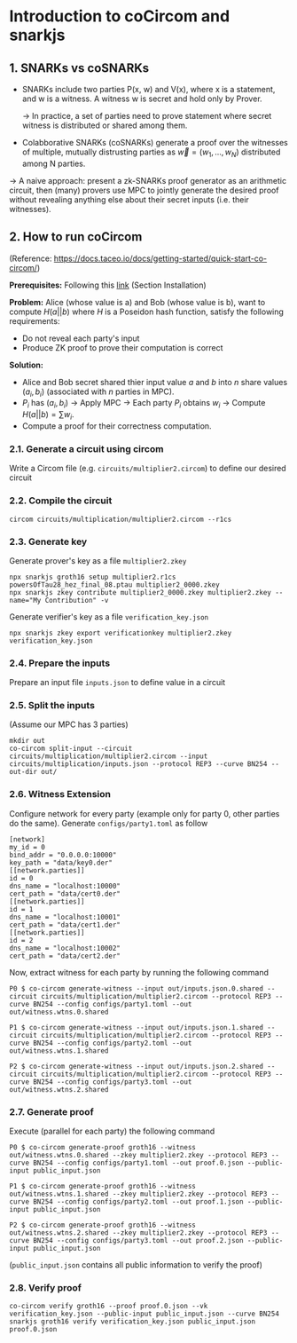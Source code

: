 # Introduction to coCircom and snarkjs

## 1. SNARKs vs coSNARKs

- SNARKs include two parties P(x, w) and V(x), where x is a statement, and w is a witness. A witness w is secret and hold only by Prover.

    &rarr; In practice, a set of parties need to prove statement where secret witness is distributed or shared among them.

- Colabborative SNARKs (coSNARKs) generate a proof over the witnesses of multiple, mutually distrusting parties as $\vec{w} = (w_1, ..., w_N)$ distributed among N parties.

&rarr; A naive approach: present a zk-SNARKs proof generator as an arithmetic circuit, then (many) provers use MPC to jointly generate the desired proof without revealing anything else about their secret inputs (i.e. their witnesses).

## 2. How to run coCircom

(Reference: https://docs.taceo.io/docs/getting-started/quick-start-co-circom/)

**Prerequisites:** Following this [link](https://github.com/TaceoLabs/co-snarks/tree/main) (Section Installation)

**Problem:** Alice (whose value is a) and Bob (whose value is b), want to compute $H(a||b)$ where $H$ is a Poseidon hash function, satisfy the following requirements:
- Do not reveal each party's input
- Produce ZK proof to prove their computation is correct

**Solution:**
- Alice and Bob secret shared thier input value $a$ and $b$ into $n$ share values $(a_i, b_i)$ (associated with $n$ parties in MPC).
- $P_i$ has $(a_i, b_i)$ &rarr; Apply MPC &rarr; Each party $P_i$ obtains $w_i$ &rarr; Compute $H(a||b) = \sum w_i$.
- Compute a proof for their correctness computation.

### 2.1. Generate a circuit using circom

Write a Circom file (e.g. `circuits/multiplier2.circom`) to define our desired circuit

### 2.2. Compile the circuit

```
circom circuits/multiplication/multiplier2.circom --r1cs
```

### 2.3. Generate key

Generate prover's key as a file `multiplier2.zkey`

```
npx snarkjs groth16 setup multiplier2.r1cs powersOfTau28_hez_final_08.ptau multiplier2_0000.zkey  
npx snarkjs zkey contribute multiplier2_0000.zkey multiplier2.zkey --name="My Contribution" -v
```

Generate verifier's key as a file `verification_key.json`

```
npx snarkjs zkey export verificationkey multiplier2.zkey verification_key.json
```

### 2.4. Prepare the inputs

Prepare an input file `inputs.json` to define value in a circuit

### 2.5. Split the inputs

(Assume our MPC has 3 parties)

```
mkdir out
co-circom split-input --circuit circuits/multiplication/multiplier2.circom --input circuits/multiplication/inputs.json --protocol REP3 --curve BN254 --out-dir out/
```

### 2.6. Witness Extension

Configure network for every party (example only for party 0, other parties do the same). Generate `configs/party1.toml` as follow

```
[network]
my_id = 0
bind_addr = "0.0.0.0:10000"
key_path = "data/key0.der"
[[network.parties]]
id = 0
dns_name = "localhost:10000"
cert_path = "data/cert0.der"
[[network.parties]]
id = 1
dns_name = "localhost:10001"
cert_path = "data/cert1.der"
[[network.parties]]
id = 2
dns_name = "localhost:10002"
cert_path = "data/cert2.der"
```

Now, extract witness for each party by running the following command

```
P0 $ co-circom generate-witness --input out/inputs.json.0.shared --circuit circuits/multiplication/multiplier2.circom --protocol REP3 --curve BN254 --config configs/party1.toml --out out/witness.wtns.0.shared

P1 $ co-circom generate-witness --input out/inputs.json.1.shared --circuit circuits/multiplication/multiplier2.circom --protocol REP3 --curve BN254 --config configs/party2.toml --out out/witness.wtns.1.shared

P2 $ co-circom generate-witness --input out/inputs.json.2.shared --circuit circuits/multiplication/multiplier2.circom --protocol REP3 --curve BN254 --config configs/party3.toml --out out/witness.wtns.2.shared
```

### 2.7. Generate proof

Execute (parallel for each party) the following command

```
P0 $ co-circom generate-proof groth16 --witness out/witness.wtns.0.shared --zkey multiplier2.zkey --protocol REP3 --curve BN254 --config configs/party1.toml --out proof.0.json --public-input public_input.json

P1 $ co-circom generate-proof groth16 --witness out/witness.wtns.1.shared --zkey multiplier2.zkey --protocol REP3 --curve BN254 --config configs/party2.toml --out proof.1.json --public-input public_input.json

P2 $ co-circom generate-proof groth16 --witness out/witness.wtns.2.shared --zkey multiplier2.zkey --protocol REP3 --curve BN254 --config configs/party3.toml --out proof.2.json --public-input public_input.json
```

(`public_input.json` contains all public information to verify the proof)

### 2.8. Verify proof

```
co-circom verify groth16 --proof proof.0.json --vk verification_key.json --public-input public_input.json --curve BN254
snarkjs groth16 verify verification_key.json public_input.json proof.0.json
```
